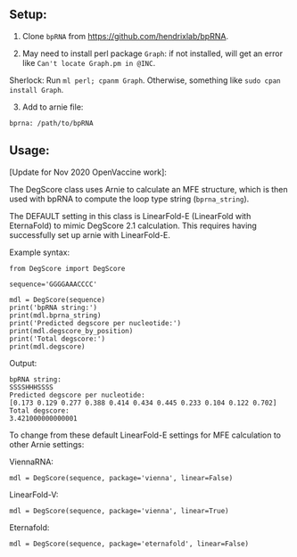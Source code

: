 
## Setup:

1. Clone `bpRNA` from https://github.com/hendrixlab/bpRNA.

2. May need to install perl package `Graph`: if not installed, will get an error like `Can't locate Graph.pm in @INC`.

Sherlock: Run `ml perl; cpanm Graph`.
Otherwise, something like `sudo cpan install Graph`.

3. Add to arnie file:

`bprna: /path/to/bpRNA`

## Usage:

\[Update for Nov 2020 OpenVaccine work\]:

The DegScore class uses Arnie to calculate an MFE structure, which is then used with bpRNA to compute the loop type string (`bprna_string`).

The DEFAULT setting in this class is LinearFold-E (LinearFold with EternaFold) to mimic DegScore 2.1 calculation. This requires having successfully set up arnie with LinearFold-E.

Example syntax:

```
from DegScore import DegScore

sequence='GGGGAAACCCC'

mdl = DegScore(sequence)
print('bpRNA string:')
print(mdl.bprna_string)
print('Predicted degscore per nucleotide:')
print(mdl.degscore_by_position)
print('Total degscore:')
print(mdl.degscore)
```

Output:
```
bpRNA string:
SSSSHHHSSSS
Predicted degscore per nucleotide:
[0.173 0.129 0.277 0.388 0.414 0.434 0.445 0.233 0.104 0.122 0.702]
Total degscore:
3.421000000000001
```

To change from these default LinearFold-E settings for MFE calculation to other Arnie settings:

ViennaRNA:
```
mdl = DegScore(sequence, package='vienna', linear=False)
```

LinearFold-V:
```
mdl = DegScore(sequence, package='vienna', linear=True)

```
Eternafold:
```
mdl = DegScore(sequence, package='eternafold', linear=False)
```
